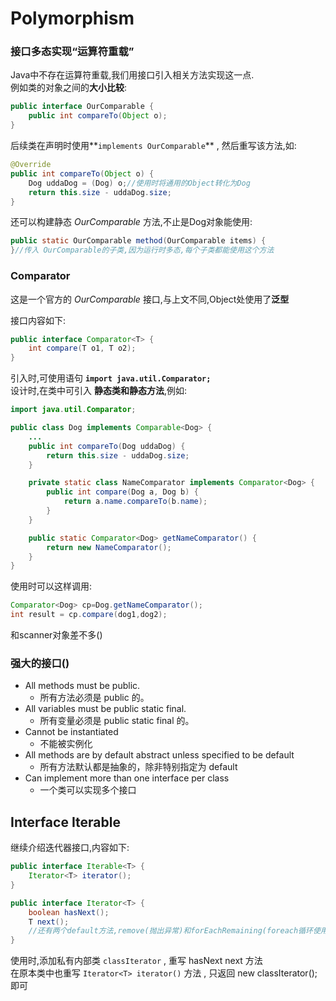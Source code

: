 # Polymorphism

### 接口多态实现“运算符重载”

Java中不存在运算符重载,我们用接口引入相关方法实现这一点.  
例如类的对象之间的**大小比较**:
```java
public interface OurComparable {
    public int compareTo(Object o);
}
```
后续类在声明时使用**`implements OurComparable`** , 然后重写该方法,如:
```java
@Override
public int compareTo(Object o) {
    Dog uddaDog = (Dog) o;//使用时将通用的Object转化为Dog
    return this.size - uddaDog.size;
}
```
还可以构建静态 *OurComparable* 方法,不止是Dog对象能使用:
```java
public static OurComparable method(OurComparable items) {
}//传入 OurComparable的子类,因为运行时多态,每个子类都能使用这个方法
```

### Comparator

这是一个官方的 *OurComparable* 接口,与上文不同,Object处使用了**泛型**  

接口内容如下:
```java
public interface Comparator<T> {
    int compare(T o1, T o2);
}
```
引入时,可使用语句 **`import java.util.Comparator;`**  
设计时,在类中可引入 **静态类和静态方法**,例如:  
```java
import java.util.Comparator;

public class Dog implements Comparable<Dog> {
    ...
    public int compareTo(Dog uddaDog) {
        return this.size - uddaDog.size;
    }

    private static class NameComparator implements Comparator<Dog> {
        public int compare(Dog a, Dog b) {
            return a.name.compareTo(b.name);
        }
    }

    public static Comparator<Dog> getNameComparator() {
        return new NameComparator();
    }
}
```
使用时可以这样调用:
```java
Comparator<Dog> cp=Dog.getNameComparator();
int result = cp.compare(dog1,dog2);
```
和scanner对象差不多()

### 强大的接口()

- All methods must be public.
  - 所有方法必须是 public 的。
- All variables must be public static final.
  - 所有变量必须是 public static final 的。
- Cannot be instantiated  
  - 不能被实例化
- All methods are by default abstract unless specified to be default
  - 所有方法默认都是抽象的，除非特别指定为 default
- Can implement more than one interface per class
  - 一个类可以实现多个接口  

## Interface Iterable
继续介绍迭代器接口,内容如下:
```java
public interface Iterable<T> {
    Iterator<T> iterator();
}

public interface Iterator<T> {
    boolean hasNext();
    T next();
    //还有两个default方法,remove(抛出异常)和forEachRemaining(foreach循环使用)
}
```
使用时,添加私有内部类 `classIterator` , 重写 hasNext next 方法  
在原本类中也重写 `Iterator<T> iterator()` 方法 , 只返回 new classIterator(); 即可


